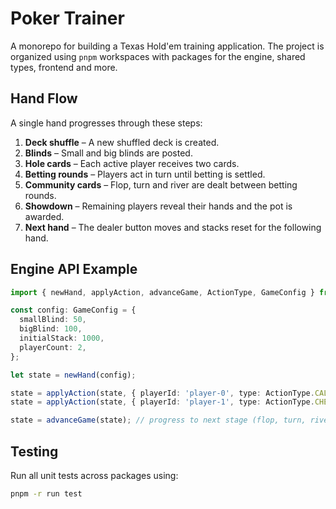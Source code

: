 # Poker Trainer

A monorepo for building a Texas Hold'em training application. The project is organized using `pnpm` workspaces with packages for the engine, shared types, frontend and more.

## Hand Flow

A single hand progresses through these steps:

1. **Deck shuffle** – A new shuffled deck is created.
2. **Blinds** – Small and big blinds are posted.
3. **Hole cards** – Each active player receives two cards.
4. **Betting rounds** – Players act in turn until betting is settled.
5. **Community cards** – Flop, turn and river are dealt between betting rounds.
6. **Showdown** – Remaining players reveal their hands and the pot is awarded.
7. **Next hand** – The dealer button moves and stacks reset for the following hand.

## Engine API Example

```ts
import { newHand, applyAction, advanceGame, ActionType, GameConfig } from '@poker-trainer/engine';

const config: GameConfig = {
  smallBlind: 50,
  bigBlind: 100,
  initialStack: 1000,
  playerCount: 2,
};

let state = newHand(config);

state = applyAction(state, { playerId: 'player-0', type: ActionType.CALL });
state = applyAction(state, { playerId: 'player-1', type: ActionType.CHECK });

state = advanceGame(state); // progress to next stage (flop, turn, river or showdown)
```

## Testing

Run all unit tests across packages using:

```bash
pnpm -r run test
```
